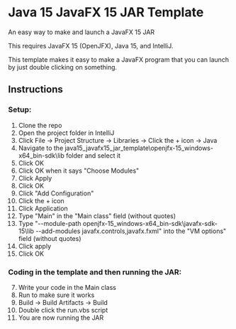 # Java 15 JavaFX 15 JAR Template

An easy way to make and launch a JavaFX 15 JAR

This requires JavaFX 15 (OpenJFX), Java 15, and IntelliJ.

This template makes it easy to make a JavaFX program that you can launch by just double clicking on something.

## Instructions

### Setup:

1. Clone the repo
2. Open the project folder in IntelliJ
3. Click File -> Project Structure -> Libraries -> Click the + icon -> Java
4. Navigate to the java15_javafx15_jar_template\openjfx-15_windows-x64_bin-sdk\lib folder and select it
5. Click OK
6. Click OK when it says "Choose Modules"
7. Click Apply
8. Click OK
9. Click "Add Configuration"
11.  Click the + icon
12. Click Application
13. Type "Main" in the "Main class" field (without quotes)
14. Type "--module-path openjfx-15_windows-x64_bin-sdk\javafx-sdk-15\lib --add-modules javafx.controls,javafx.fxml" into the "VM options" field (without quotes)
15. Click apply
16. Click OK

### Coding in the template and then running the JAR:

7. Write your code in the Main class
8. Run to make sure it works
9. Build -> Build Artifacts -> Build
10. Double click the run.vbs script
11. You are now running the JAR

